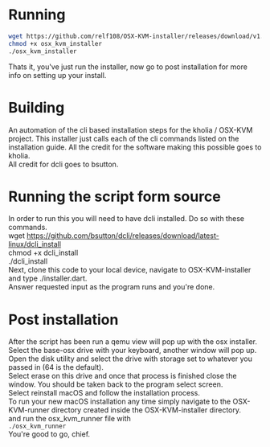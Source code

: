 # Running 
```bash
wget https://github.com/relf108/OSX-KVM-installer/releases/download/v1.5/osx_kvm_installer
chmod +x osx_kvm_installer
./osx_kvm_installer
```
Thats it, you've just run the installer, now go to post installation for more info on setting up your install.

# Building 
An automation of the cli based installation steps for the kholia / OSX-KVM project. This installer just calls each of the cli commands listed on the installation guide. All the credit for the software making this possible goes to kholia. <br>
All credit for dcli goes to bsutton.

# Running the script form source
In order to run this you will need to have dcli installed. Do so with these commands.  <br>
wget https://github.com/bsutton/dcli/releases/download/latest-linux/dcli_install <br>
chmod +x dcli_install <br>
./dcli_install <br>
Next, clone this code to your local device, navigate to OSX-KVM-installer and type ./installer.dart. <br>
Answer requested input as the program runs and you're done.

# Post installation
After the script has been run a qemu view will pop up with the osx installer. <br>
Select the base-osx drive with your keyboard, another window will pop up. <br>
Open the disk utility and select the drive with storage set to whatever you passed in (64 is the default). <br>
Select erase on this drive and once that process is finished close the window. You should be taken back to the program select screen.<br>
Select reinstall macOS and follow the installation process.<br>
To run your new macOS installation any time simply navigate to the OSX-KVM-runner directory created inside the OSX-KVM-installer directory.<br>
and run the osx_kvm_runner file with <br>
```./osx_kvm_runner``` <br>
You're good to go, chief.
